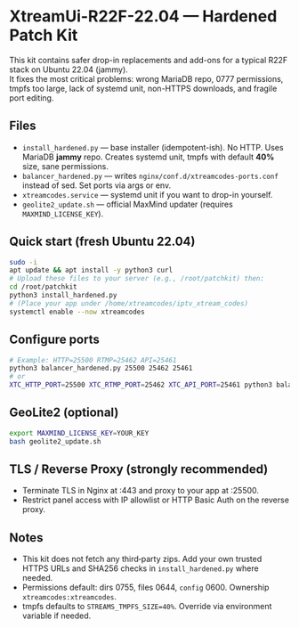 # XtreamUi-R22F-22.04 — Hardened Patch Kit

This kit contains safer drop-in replacements and add-ons for a typical R22F stack on Ubuntu 22.04 (jammy).  
It fixes the most critical problems: wrong MariaDB repo, 0777 permissions, tmpfs too large, lack of systemd unit, non-HTTPS downloads, and fragile port editing.

## Files
- `install_hardened.py` — base installer (idempotent-ish). No HTTP. Uses MariaDB **jammy** repo. Creates systemd unit, tmpfs with default **40%** size, sane permissions.
- `balancer_hardened.py` — writes `nginx/conf.d/xtreamcodes-ports.conf` instead of sed. Set ports via args or env.
- `xtreamcodes.service` — systemd unit if you want to drop-in yourself.
- `geolite2_update.sh` — official MaxMind updater (requires `MAXMIND_LICENSE_KEY`).

## Quick start (fresh Ubuntu 22.04)
```bash
sudo -i
apt update && apt install -y python3 curl
# Upload these files to your server (e.g., /root/patchkit) then:
cd /root/patchkit
python3 install_hardened.py
# (Place your app under /home/xtreamcodes/iptv_xtream_codes)
systemctl enable --now xtreamcodes
```

## Configure ports
```bash
# Example: HTTP=25500 RTMP=25462 API=25461
python3 balancer_hardened.py 25500 25462 25461
# or
XTC_HTTP_PORT=25500 XTC_RTMP_PORT=25462 XTC_API_PORT=25461 python3 balancer_hardened.py
```

## GeoLite2 (optional)
```bash
export MAXMIND_LICENSE_KEY=YOUR_KEY
bash geolite2_update.sh
```

## TLS / Reverse Proxy (strongly recommended)
- Terminate TLS in Nginx at :443 and proxy to your app at :25500.
- Restrict panel access with IP allowlist or HTTP Basic Auth on the reverse proxy.

## Notes
- This kit does not fetch any third‑party zips. Add your own trusted HTTPS URLs and SHA256 checks in `install_hardened.py` where needed.
- Permissions default: dirs 0755, files 0644, `config` 0600. Ownership `xtreamcodes:xtreamcodes`.
- tmpfs defaults to `STREAMS_TMPFS_SIZE=40%`. Override via environment variable if needed.
